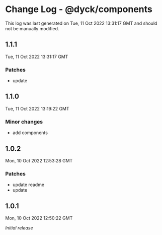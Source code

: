 # Change Log - @dyck/components

This log was last generated on Tue, 11 Oct 2022 13:31:17 GMT and should not be manually modified.

## 1.1.1
Tue, 11 Oct 2022 13:31:17 GMT

### Patches

- update

## 1.1.0
Tue, 11 Oct 2022 13:19:22 GMT

### Minor changes

- add components

## 1.0.2
Mon, 10 Oct 2022 12:53:28 GMT

### Patches

- update readme
- update

## 1.0.1
Mon, 10 Oct 2022 12:50:22 GMT

_Initial release_

